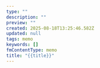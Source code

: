 ```yaml
---
type: ""
description: ""
preview: ""
created: 2025-08-18T13:25:46.582Z
updated: null
tags: memo
keywords: []
fmContentType: memo
title: "{{title}}"
---
```

